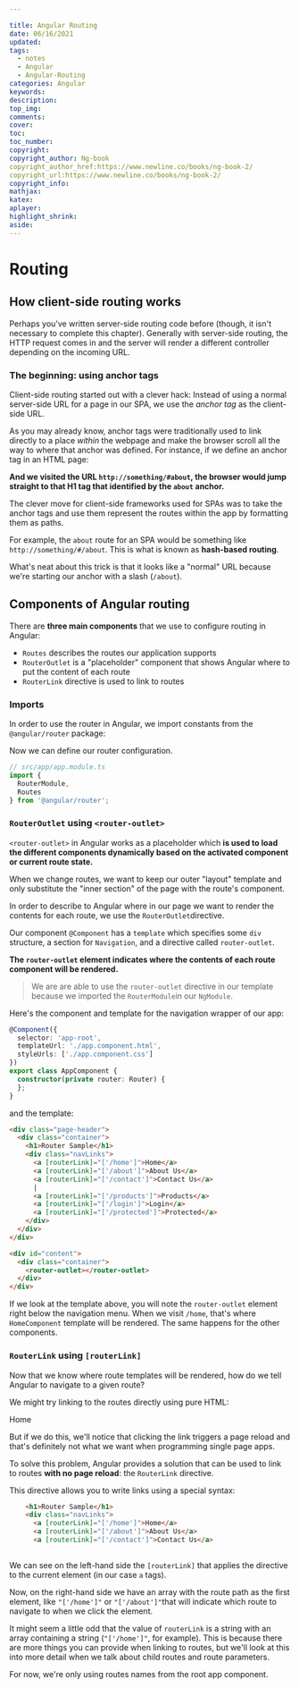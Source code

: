 ```yaml
---

title: Angular Routing
date: 06/16/2021
updated: 
tags: 
  - notes
  - Angular
  - Angular-Routing
categories: Angular
keywords: 
description: 
top_img: 
comments: 
cover: 
toc: 
toc_number: 
copyright:
copyright_author: Ng-book
copyright_author_href:https://www.newline.co/books/ng-book-2/
copyright_url:https://www.newline.co/books/ng-book-2/
copyright_info:
mathjax:
katex:
aplayer:
highlight_shrink:
aside:
---
```


# Routing

## How client-side routing works

Perhaps you've written server-side routing code before (though, it isn't necessary to complete this chapter). Generally with server-side routing, the HTTP request comes in and the server will render a different controller depending on the incoming URL.

### The beginning: using anchor tags

Client-side routing started out with a clever hack: Instead of using a normal server-side URL for a page in our SPA, we use the *anchor tag* as the client-side URL.

As you may already know, anchor tags were traditionally used to link directly to a place *within* the webpage and make the browser scroll all the way to where that anchor was defined. For instance, if we define an anchor tag in an HTML page:

**And we visited the URL `http://something/#about`, the browser would jump straight to that H1 tag that identified by the `about` anchor.**

The clever move for client-side frameworks used for SPAs was to take the anchor tags and use them represent the routes within the app by formatting them as paths.

For example, the `about` route for an SPA would be something like `http://something/#/about`. This is what is known as **hash-based routing**.

What's neat about this trick is that it looks like a "normal" URL because we're starting our anchor with a slash (`/about`).



## Components of Angular routing

There are **three main components** that we use to configure routing in Angular:

- `Routes` describes the routes our application supports
- `RouterOutlet` is a "placeholder" component that shows Angular where to put the content of each route
- `RouterLink` directive is used to link to routes

### Imports

In order to use the router in Angular, we import constants from the `@angular/router` package:

Now we can define our router configuration.

```typescript
// src/app/app.module.ts
import {
  RouterModule,
  Routes
} from '@angular/router';
```



### `RouterOutlet` using `<router-outlet>`

```<router-outlet>``` in Angular works as a placeholder which **is used to load the different components dynamically based on the activated component or current route state.** 

When we change routes, we want to keep our outer "layout" template and only substitute the "inner section" of the page with the route's component.

In order to describe to Angular where in our page we want to render the contents for each route, we use the `RouterOutlet`directive.

Our component `@Component` has a `template` which specifies some `div` structure, a section for `Navigation`, and a directive called `router-outlet`.

**The `router-outlet` element indicates where the contents of each route component will be rendered.**

> We are are able to use the `router-outlet` directive in our template because we imported the `RouterModule`in our `NgModule`.

Here's the component and template for the navigation wrapper of our app:

```typescript
@Component({
  selector: 'app-root',
  templateUrl: './app.component.html',
  styleUrls: ['./app.component.css']
})
export class AppComponent {
  constructor(private router: Router) {
  };
}
```



and the template:

```html
<div class="page-header">
  <div class="container">
    <h1>Router Sample</h1>
    <div class="navLinks">
      <a [routerLink]="['/home']">Home</a>
      <a [routerLink]="['/about']">About Us</a>
      <a [routerLink]="['/contact']">Contact Us</a>
      |
      <a [routerLink]="['/products']">Products</a>
      <a [routerLink]="['/login']">Login</a>
      <a [routerLink]="['/protected']">Protected</a>
    </div>
  </div>
</div>

<div id="content">
  <div class="container">
    <router-outlet></router-outlet>
  </div>
</div>
```



If we look at the template above, you will note the `router-outlet` element right below the navigation menu. When we visit `/home`, that's where `HomeComponent` template will be rendered. The same happens for the other components.

### `RouterLink` using `[routerLink]`

Now that we know where route templates will be rendered, how do we tell Angular to navigate to a given route?

We might try linking to the routes directly using pure HTML:

Home

But if we do this, we'll notice that clicking the link triggers a page reload and that's definitely not what we want when programming single page apps.

To solve this problem, Angular provides a solution that can be used to link to routes **with no page reload**: the `RouterLink` directive.

This directive allows you to write links using a special syntax:

```html
    <h1>Router Sample</h1>
    <div class="navLinks">
      <a [routerLink]="['/home']">Home</a>
      <a [routerLink]="['/about']">About Us</a>
      <a [routerLink]="['/contact']">Contact Us</a>
      
```



We can see on the left-hand side the `[routerLink]` that applies the directive to the current element (in our case `a` tags).

Now, on the right-hand side we have an array with the route path as the first element, like `"['/home']"` or `"['/about']"`that will indicate which route to navigate to when we click the element.

It might seem a little odd that the value of `routerLink` is a string with an array containing a string (`"['/home']"`, for example). This is because there are more things you can provide when linking to routes, but we'll look at this into more detail when we talk about child routes and route parameters.

For now, we're only using routes names from the root app component.

# 
